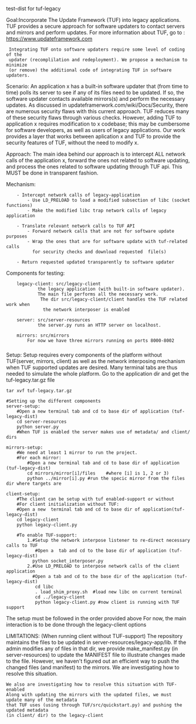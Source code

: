 test-dist for tuf-legacy

Goal:Incorporate The Update Framework (TUF) into legacy applications.
     TUF provides a secure approach for software updaters
     to contact servers and mirrors and perform updates. 
     For more information about TUF, go to : https://www.updateframework.com

     Integrating TUF onto software updaters require some level of coding of the  
     updater (recomplilation and redeployment). We propose a mechanism to minimize
     (or remove) the additional code of integrating TUF in software updaters.
 

Scenario: An application x has a built-in software updater that (from time to time) polls its server
          to see if any of its files need to be updated. If so, the software updater contacts available
	  mirrors(s) and perform the necessary updates. 
          As discussed in updateframerwork.com/wiki/Docs/Security, there are numerous security flaws with this current 
          approach. TUF reduces many of these security flaws through various checks. However, adding TUF to 
          application x requires modification to x codebase;  this may be cumbersome for software developers,
          as well as users of legacy applications. Our work provides a layer that works between aplication x and TUF
          to provide the security features of TUF, without the need to modify x.

Approach: The main idea behind our approach is to intercept ALL network calls of the application x, 
	  forward the ones not related to software updating, and process the ones related to software
	  updating through TUF api. This MUST be done in transparent fashion.

Mechanism:

		- Intercept network calls of legacy-application
			- Use LD_PRELOAD to load a modified subsection of libc (socket functions)
			- Make the modified libc trap network calls of legacy application
	
		- Translate relevant network calls to TUF API
			- Forward network calls that are not for software update purposes
			- Wrap the ones that are for software update with tuf-related calls 
			  for security checks and download requested  file(s)

		- Return requested updated transparently to software updater
		

Components for testing:
		
		legacy-client: src/legacy-client
				the legacy application (with built-in software updater). 
				The main file performs all the necessary work. 
				 The dir src/legacy-client/client handles the TUF related work when 
				  the network interposer is enabled
	
		server: src/server-resources
				the server.py runs an HTTP server on localhost.
					
		mirrors: src/mirrors
			For now we have three mirrors running on ports 8000-8002



#####
Setup:
	Setup requires every components of the platform  without TUF(server, mirrors, client) as well as the network interposing mechanism when TUF supported updates are desired.
Many terminal tabs are thus needed to simulate the whole platform.
Go to the application dir and get the tuf-legacy.tar.gz file
	
	tar xvf tuf-legacy.tar.gz
	
	#Setting up the different components 
	server-setup:
		#Open a new terminal tab and cd to base dir of application (tuf-legacy-dist)
		cd server-resources
		python server.py
		#When TUF is enabled the server makes use of metadata/ and client/ dirs

	mirrors-setup:
		#We need at least 1 mirror to run the project.
		#For each mirror:
			#Open a new terminal tab and cd to base dir of application (tuf-legacy-dist)
			cd mirrors/mirror[i]/files    #where [i] is 1, 2 or 3)
			python ../mirror[i].py #run the specic mirror from the files dir where targets are

	client-setup:
		#The client can be setup with tuf enabled-support or without	
		#For client initialization without TUF:
		#Open a new  terminal tab and cd to base dir of application(tuf-legacy-dist)
		cd legacy-client
		python legacy-client.py

		#To enable TUF-support:
			1.#Setup the network interpose listener to re-direct necessary calls to TUF
			   #Open a  tab and cd to the base dir of application (tuf-legacy-dist)
			  python socket_interposer.py 
			2.#Use LD_PRELOAD to interpose network calls of the client application
			  #Open a tab and cd to the base dir of the application (tuf-legacy-dist)
			   cd libc
			   . load_shim_proxy.sh  #load new libc on current terminal
			   cd ../legacy-client
			   python legacy-client.py #now client is running with TUF support


The setup must be followed in the order provided above
For now, the main interaction is to be done through the legacy-client options


LIMITATIONS:
	(When running client without TUF-support)
	The repository maintains the files to be updated in server-resources/legacy-app/lib.
	If the admin modifies any of files in that dir, we provide make_manifest.py (in server-resources)
	to update the MANIFEST file to illustrate changes made to the file. However, we haven't figured
	out an efficient way to push the changed files (and manifest) to the mirrors. We are 
	investigating how to resolve this situation.
	
	We also are investigating how to resolve this situation with TUF-enabled
	Along with updating the mirrors with the updated files, we must  update many of the metadata 
	that TUF uses (using through TUF/src/quickstart.py) and pushing the updated metadata
	(in client/ dir) to the legacy-client
	
